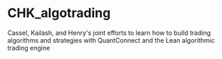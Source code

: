 # CHK_algotrading
Cassel, Kailash, and Henry's joint efforts to learn how to build trading algorithms and strategies with QuantConnect and the Lean algorithmic trading engine
